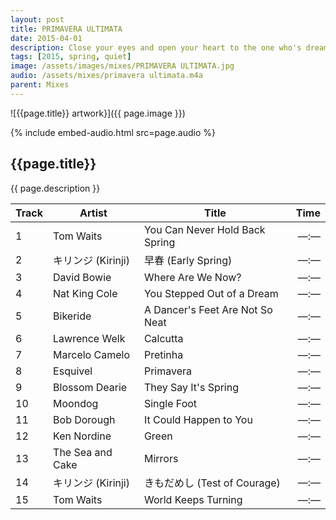 ```yaml
---
layout: post
title: PRIMAVERA ULTIMATA
date: 2015-04-01
description: Close your eyes and open your heart to the one who's dreaming of you
tags: [2015, spring, quiet]
image: /assets/images/mixes/PRIMAVERA ULTIMATA.jpg
audio: /assets/mixes/primavera ultimata.m4a
parent: Mixes
---
```


![{{page.title}} artwork}]({{ page.image }})

{% include embed-audio.html src=page.audio %}

## {{page.title}}
{{ page.description }}

| Track | Artist                   | Title                                       |   Time |
|-------|--------------------------|---------------------------------------------|-------:|
| 1     | Tom Waits                | You Can Never Hold Back Spring              |  —:—   |
| 2     | キリンジ (Kirinji)        | 早春 (Early Spring)                         |  —:—   |
| 3     | David Bowie              | Where Are We Now?                           |  —:—   |
| 4     | Nat King Cole            | You Stepped Out of a Dream                  |  —:—   |
| 5     | Bikeride                 | A Dancer's Feet Are Not So Neat             |  —:—   |
| 6     | Lawrence Welk            | Calcutta                                    |  —:—   |
| 7     | Marcelo Camelo           | Pretinha                                    |  —:—   |
| 8     | Esquivel                 | Primavera                                   |  —:—   |
| 9     | Blossom Dearie           | They Say It's Spring                        |  —:—   |
| 10    | Moondog                  | Single Foot                                 |  —:—   |
| 11    | Bob Dorough              | It Could Happen to You                      |  —:—   |
| 12    | Ken Nordine              | Green                                       |  —:—   |
| 13    | The Sea and Cake         | Mirrors                                     |  —:—   |
| 14    | キリンジ (Kirinji)        | きもだめし (Test of Courage)                 |  —:—   |
| 15    | Tom Waits                | World Keeps Turning                         |  —:—   |

